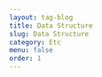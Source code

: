 ```yaml
---
layout: tag-blog
title: Data Structure
slug: Data Structure
category: Etc
menu: false
order: 1
---
```

